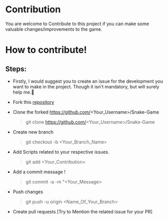 # Contribution
 You are welcome to Contribute to this project if you can make some valuable changes/improvements to the game. 

# How to contribute!

## Steps:
-  Firstly, I would suggest you to create an issue for the development you want to make in the project. Though it isn't mandatory, but will surely help me.🙂
  
-  Fork this [repository](https://github.com/subhayu99/Snake-Game)
  
-  Clone the forked https://github.com/<Your_Username>/Snake-Game
    > git clone https://github.com/<Your_Username>/Snake-Game

-  Create new branch 
    > git checkout -b <Your_Branch_Name>

-  Add Scripts related to your respective issues.
    > git add <Your_Contribution>
 
-  Add a commit message !
    > git commit -a -m "<Your_Message>
    
-  Push changes
    > git push -u origin <Name_Of_Your_Branch>
 
-  Create pull requests
[Try to Mention the related issue for your PR]
